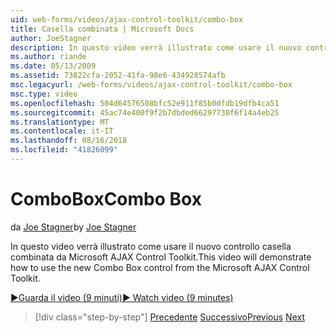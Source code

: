 ```yaml
---
uid: web-forms/videos/ajax-control-toolkit/combo-box
title: Casella combinata | Microsoft Docs
author: JoeStagner
description: In questo video verrà illustrato come usare il nuovo controllo casella combinata da Microsoft AJAX Control Toolkit.
ms.author: riande
ms.date: 05/13/2009
ms.assetid: 73822cfa-2052-41fa-98e6-434928574afb
msc.legacyurl: /web-forms/videos/ajax-control-toolkit/combo-box
msc.type: video
ms.openlocfilehash: 504d64576508bfc52e911f85b0dfdb19dfb4ca51
ms.sourcegitcommit: 45ac74e400f9f2b7dbded66297730f6f14a4eb25
ms.translationtype: MT
ms.contentlocale: it-IT
ms.lasthandoff: 08/16/2018
ms.locfileid: "41826099"
---
```

<a name="combo-box"></a><span data-ttu-id="33db7-103">ComboBox</span><span class="sxs-lookup"><span data-stu-id="33db7-103">Combo Box</span></span>
====================
<span data-ttu-id="33db7-104">da [Joe Stagner](https://github.com/JoeStagner)</span><span class="sxs-lookup"><span data-stu-id="33db7-104">by [Joe Stagner](https://github.com/JoeStagner)</span></span>

<span data-ttu-id="33db7-105">In questo video verrà illustrato come usare il nuovo controllo casella combinata da Microsoft AJAX Control Toolkit.</span><span class="sxs-lookup"><span data-stu-id="33db7-105">This video will demonstrate how to use the new Combo Box control from the Microsoft AJAX Control Toolkit.</span></span>

[<span data-ttu-id="33db7-106">&#9654;Guarda il video (9 minuti)</span><span class="sxs-lookup"><span data-stu-id="33db7-106">&#9654; Watch video (9 minutes)</span></span>](https://channel9.msdn.com/Blogs/ASP-NET-Site-Videos/combo-box)

> [!div class="step-by-step"]
> <span data-ttu-id="33db7-107">[Precedente](color-picker.md)
> [Successivo](editor-control.md)</span><span class="sxs-lookup"><span data-stu-id="33db7-107">[Previous](color-picker.md)
[Next](editor-control.md)</span></span>

